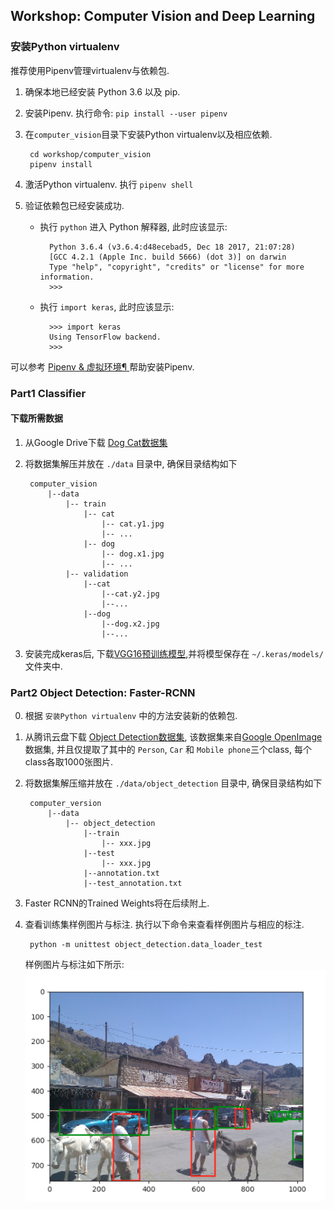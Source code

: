## Workshop: Computer Vision and Deep Learning ##

### 安装Python virtualenv ###
推荐使用Pipenv管理virtualenv与依赖包.

1. 确保本地已经安装 Python 3.6 以及 pip.

2. 安装Pipenv. 执行命令: `pip install --user pipenv`

3. 在`computer_vision`目录下安装Python virtualenv以及相应依赖. 
        
        cd workshop/computer_vision
        pipenv install
    
4. 激活Python virtualenv. 执行 `pipenv shell`

5. 验证依赖包已经安装成功. 
    
    - 执行 `python` 进入 Python 解释器, 此时应该显示:
        
            Python 3.6.4 (v3.6.4:d48ecebad5, Dec 18 2017, 21:07:28)
            [GCC 4.2.1 (Apple Inc. build 5666) (dot 3)] on darwin
            Type "help", "copyright", "credits" or "license" for more information.
            >>>
            
    - 执行 `import keras`, 此时应该显示:
        
            >>> import keras
            Using TensorFlow backend.
            >>> 

可以参考 [Pipenv & 虚拟环境¶
](https://pythonguidecn.readthedocs.io/zh/latest/dev/virtualenvs.html) 帮助安装Pipenv.

### Part1 Classifier ###
#### 下载所需数据 ####
1. 从Google Drive下载 [Dog Cat数据集](https://drive.google.com/file/d/1ZZGnziQLhmoiz5Uz5GG5qKClfA9pM9GV/view)
2. 将数据集解压并放在 `./data` 目录中, 确保目录结构如下
    
        computer_vision
            |--data
                |-- train
                    |-- cat
                        |-- cat.y1.jpg
                        |-- ...
                    |-- dog
                        |-- dog.x1.jpg
                        |-- ...
                |-- validation
                    |--cat
                        |--cat.y2.jpg
                        |--...
                    |--dog
                        |--dog.x2.jpg
                        |--...
3. 安装完成keras后, 下载[VGG16预训练模型](https://github.com/fchollet/deep-learning-models/releases/download/v0.1/vgg16_weights_tf_dim_ordering_tf_kernels_notop.h5),并将模型保存在 `~/.keras/models/` 文件夹中.


### Part2 Object Detection: Faster-RCNN ###
0. 根据 `安装Python virtualenv` 中的方法安装新的依赖包.

1. 从腾讯云盘下载 [Object Detection数据集](https://share.weiyun.com/5hZeBzk), 该数据集来自[Google OpenImage](https://storage.googleapis.com/openimages/web/index.html) 数据集, 并且仅提取了其中的 `Person`, `Car` 和 `Mobile phone`三个class, 每个class各取1000张图片.

2. 将数据集解压缩并放在 `./data/object_detection` 目录中, 确保目录结构如下


        computer_version
            |--data
                |-- object_detection
                    |--train
                        |-- xxx.jpg
                    |--test
                        |-- xxx.jpg
                    |--annotation.txt
                    |--test_annotation.txt

3. Faster RCNN的Trained Weights将在后续附上.

4. 查看训练集样例图片与标注. 执行以下命令来查看样例图片与相应的标注.

        python -m unittest object_detection.data_loader_test
   
   样例图片与标注如下所示:
   ![样例图片与标注](sample/annotation_sample.png)

